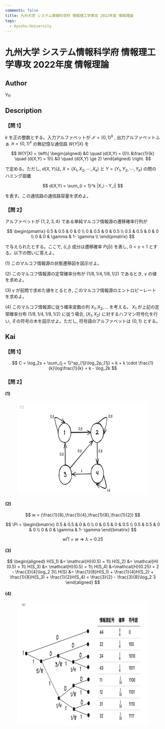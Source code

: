 ```yaml
---
comments: false
title: 九州大学 システム情報科学府 情報理工学専攻 2022年度 情報理論
tags:
  - Kyushu-University
---
```

# 九州大学 システム情報科学府 情報理工学専攻 2022年度 情報理論

## **Author**
Yu

## **Description**
### 【問 1】
$k$ を正の整数とする。入力アルファベットが $\mathcal{X} = \{0,1\}^k$ , 出力アルファベットふぁ $\mathcal{Y} = \{0,1\}^k$ の無記憶な通信路 $W(Y|X)$ を

$$
W(Y|X) = 
\left\{
\begin{aligned}
&0 \quad (d(X,Y) = 0)\\
&\frac{1}{k} \quad (d(X,Y) = 1)\\
&0 \quad (d(X,Y) \ge 2)
\end{aligned}
\right.
$$

で定める。ただし, $d(X,Y)$は, $X = (X_1,X_2,\cdots,X_k)$ と $Y = (Y_1,Y_2,\cdots,Y_k)$ の問のハミング距離

$$
d(X,Y) = \sum_{i = 1}^k |X_i - Y_i|
$$

を表す。この通信路の通信路容量を求めよ。

### 【問 2】
アルファベットが $\{1,2,3,4\}$ である単純マルコフ情報源の遷移確率行列が

$$
\begin{pmatrix}
0.5 & 0.5 & 0 & 0 \\
0 & 0.5 & 0 & 0.5 \\
0.5 & 0.5 & 0 & 0 \\
0 & 0 & \gamma & 1- \gamma \\
\end{pmatrix}
$$

で与えられたとする。ここで, $(i,j)$ 成分は遷移確率 $P(j|i)$ を表し, $0 < \gamma < 1$ とする。以下の問いに答えよ。

(1) このマルコフ情報源の状態遷移図を図示せよ。

(2) このマルコフ情報源の定常確率分布が $(1/8,1/4,1/8,1/2)$ であるとき, $\gamma$ の値を求めよ。

(3) $\gamma$ が前問で求めた値をとるとき, このマルコフ情報源のエントロピーレートを求めよ。

(4) このマルコフ情報源に従う確率変数の列 $X_1,X_2,\dots$ を考える。 $X_1$ が上記の定常確率分布 $(1/8,1/4,1/8,1/2)$ に従う場合, $(X_1,X_2)$ に対するハフマン符号化を行い, その符号の木を図示せよ。ただし, 符号語のアルファベットは $\{0,1\}$ とする。
## **Kai**
### 【問 1】

$$
C = \log_2s + \sum_{j = 1}^sp_{1j}\log_2p_{1j} = k + k \cdot \frac{1}{k}\log\frac{1}{k} = k - \log_2k
$$

### 【問 2】
#### (1)
<figure style="text-align:center;">
  <img src="https://raw.githubusercontent.com/Myyura/the_kai_project_assets/main/kakomonn/kyushu_university/ISEE/ist_2022_information_theory_p1.png" width="600" height="300" alt=""/>
</figure>

#### (2)

$$
w = (\frac{1}{8},\frac{1}{4},\frac{1}{8},\frac{1}{2})
$$

$$
\Pi = 
\begin{bmatrix}
0.5 & 0.5 & 0 & 0 \\
0 & 0.5 & 0 & 0.5 \\
0.5 & 0.5 & 0 & 0 \\
0 & 0 & \gamma & 1- \gamma
\end{bmatrix}
$$

$$
w\Pi=w \Rightarrow \lambda = 0.25 
$$

#### (3)

$$
\begin{aligned}
H(S_1) &= \mathcal{H}(0.5) = 1\\
H(S_2) &= \mathcal{H}(0.5) = 1\\
H(S_3) &= \mathcal{H}(0.5) = 1\\
H(S_4) &=\mathcal{H}(0.25) = 2 - \frac{3}{4}\log_2 3\\
H(S) &= \frac{1}{8}H(S_1) + \frac{1}{4}H(S_2) + \frac{1}{8}H(S_3) + \frac{1}{2}H(S_4) = \frac{3}{2} - \frac{3}{8}\log_2 3
\end{aligned}
$$

#### (4)
<figure style="text-align:center;">
  <img src="https://raw.githubusercontent.com/Myyura/the_kai_project_assets/main/kakomonn/kyushu_university/ISEE/ist_2022_information_theory_p2.png" width="600" height="400" alt=""/>
</figure>
